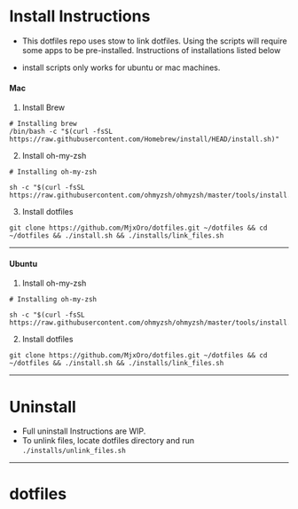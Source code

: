 # Install Instructions

- This dotfiles repo uses stow to link dotfiles. Using the scripts will require some apps to be pre-installed. Instructions of installations listed below

- install scripts only works for ubuntu or mac machines.


#### Mac
1. Install Brew
```
# Installing brew
/bin/bash -c "$(curl -fsSL https://raw.githubusercontent.com/Homebrew/install/HEAD/install.sh)"
```
2. Install oh-my-zsh
```
# Installing oh-my-zsh

sh -c "$(curl -fsSL https://raw.githubusercontent.com/ohmyzsh/ohmyzsh/master/tools/install.sh)"
```
3. Install dotfiles
```
git clone https://github.com/MjxOro/dotfiles.git ~/dotfiles && cd ~/dotfiles && ./install.sh && ./installs/link_files.sh
```

---

#### Ubuntu
1. Install oh-my-zsh
```
# Installing oh-my-zsh

sh -c "$(curl -fsSL https://raw.githubusercontent.com/ohmyzsh/ohmyzsh/master/tools/install.sh)"
```

2. Install dotfiles
```
git clone https://github.com/MjxOro/dotfiles.git ~/dotfiles && cd ~/dotfiles && ./install.sh && ./installs/link_files.sh
```

---


# Uninstall

- Full uninstall Instructions are WIP.
- To unlink files, locate dotfiles directory and run `./installs/unlink_files.sh`

---

# dotfiles
